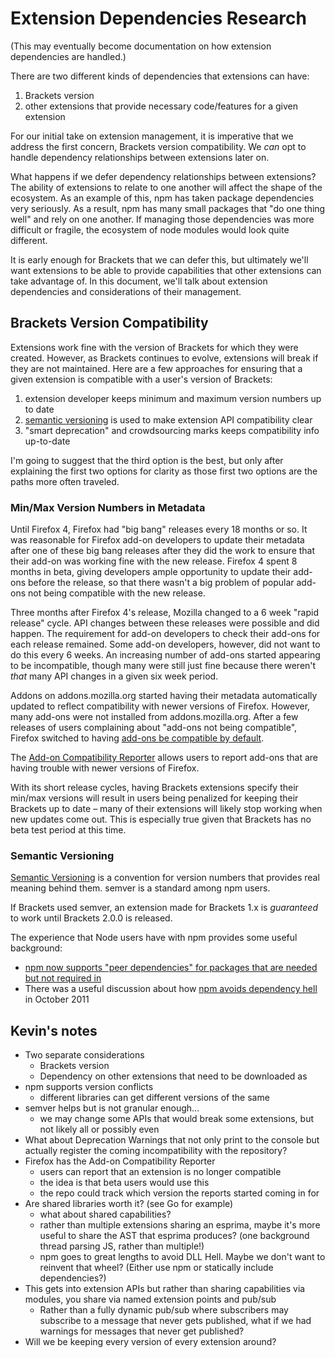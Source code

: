 # Extension Dependencies Research #

(This may eventually become documentation on how extension dependencies are handled.)

There are two different kinds of dependencies that extensions can have:

1. Brackets version
2. other extensions that provide necessary code/features for a given extension

For our initial take on extension management, it is imperative that we address the first concern, Brackets version compatibility. We *can* opt to handle dependency relationships between extensions later on.

What happens if we defer dependency relationships between extensions? The ability of extensions to relate to one another will affect the shape of the ecosystem. As an example of this, npm has taken package dependencies very seriously. As a result, npm has many small packages that "do one thing well" and rely on one another. If managing those dependencies was more difficult or fragile, the ecosystem of node modules would look quite different.

It is early enough for Brackets that we can defer this, but ultimately we'll want extensions to be able to provide capabilities that other extensions can take advantage of. In this document, we'll talk about extension dependencies and considerations of their management.

## Brackets Version Compatibility ##

Extensions work fine with the version of Brackets for which they were created. However, as Brackets continues to evolve, extensions will break if they are not maintained. Here are a few approaches for ensuring that a given extension is compatible with a user's version of Brackets:

1. extension developer keeps minimum and maximum version numbers up to date
2. [semantic versioning](http://semver.org/) is used to make extension API compatibility clear
3. "smart deprecation" and crowdsourcing marks keeps compatibility info up-to-date

I'm going to suggest that the third option is the best, but only after explaining the first two options for clarity as those first two options are the paths more often traveled.

### Min/Max Version Numbers in Metadata ###

Until Firefox 4, Firefox had "big bang" releases every 18 months or so. It was reasonable for Firefox add-on developers to update their metadata after one of these big bang releases after they did the work to ensure that their add-on was working fine with the new release. Firefox 4 spent 8 months in beta, giving developers ample opportunity to update their add-ons before the release, so that there wasn't a big problem of popular add-ons not being compatible with the new release.

Three months after Firefox 4's release, Mozilla changed to a 6 week "rapid release" cycle. API changes between these releases were possible and did happen. The requirement for add-on developers to check their add-ons for each release remained. Some add-on developers, however, did not want to do this every 6 weeks. An increasing number of add-ons started appearing to be incompatible, though many were still just fine because there weren't *that* many API changes in a given six week period.

Addons on addons.mozilla.org started having their metadata automatically updated to reflect compatibility with newer versions of Firefox. However, many add-ons were not installed from addons.mozilla.org. After a few releases of users complaining about "add-ons not being compatible", Firefox switched to having [add-ons be compatible by default](https://wiki.mozilla.org/Features/Add-ons/Add-ons_Default_to_Compatible).

The [Add-on Compatibility Reporter](https://addons.mozilla.org/en-US/firefox/addon/add-on-compatibility-reporter/) allows users to report add-ons that are having trouble with newer versions of Firefox.

With its short release cycles, having Brackets extensions specify their min/max versions will result in users being penalized for keeping their Brackets up to date – many of their extensions will likely stop working when new updates come out. This is especially true given that Brackets has no beta test period at this time.

### Semantic Versioning ###

[Semantic Versioning](http://semver.org/) is a convention for version numbers that provides real meaning behind them. semver is a standard among npm users.

If Brackets used semver, an extension made for Brackets 1.x is *guaranteed* to work until Brackets 2.0.0 is released.

The experience that Node users have with npm provides some useful background:

* [npm now supports "peer dependencies" for packages that are needed but not required in](http://blog.nodejs.org/2013/02/07/undefined/)
* There was a useful discussion about how [npm avoids dependency hell](https://groups.google.com/forum/?fromgroups=#!topic/nodejs/0iQDxCIznO0) in October 2011

## Kevin's notes ##

* Two separate considerations
  * Brackets version
  * Dependency on other extensions that need to be downloaded as 
* npm supports version conflicts
  * different libraries can get different versions of the same 
* semver helps but is not granular enough…
  * we may change some APIs that would break some extensions, but not likely all or possibly even 
* What about Deprecation Warnings that not only print to the console but actually register the coming incompatibility with the repository?
* Firefox has the Add-on Compatibility Reporter
  * users can report that an extension is no longer compatible
  * the idea is that beta users would use this
  * the repo could track which version the reports started coming in for
* Are shared libraries worth it? (see Go for example)
  * what about shared capabilities?
  * rather than multiple extensions sharing an esprima, maybe it's more useful to share the AST that esprima produces? (one background thread parsing JS, rather than multiple!)
  * npm goes to great lengths to avoid DLL Hell. Maybe we don't want to reinvent that wheel? (Either use npm or statically include dependencies?)
* This gets into extension APIs but rather than sharing capabilities via modules, you share via named extension points and pub/sub
  * Rather than a fully dynamic pub/sub where subscribers may subscribe to a message that never gets published, what if we had warnings for messages that never get published?
* Will we be keeping every version of every extension around?
